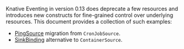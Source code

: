 Knative Eventing in version 0.13 does deprecate a few resources and
introduces new constructs for fine-grained control
over underlying resources.
This document provides a collection of such examples:
* [PingSource](./ping.md) migration from `CronJobSource`.
* [SinkBinding](./sinkbinding.md) alternative to `ContainerSource`.
